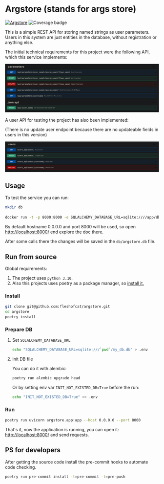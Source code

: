 # Argstore (stands for args store)

[![Argstore](https://github.com/fleshofcat/argstore/actions/workflows/ci_cd.yaml/badge.svg)](https://github.com/fleshofcat/argstore/actions/workflows/ci_cd.yaml)
![Coverage badge](https://img.shields.io/endpoint?url=https://gist.githubusercontent.com/fleshofcat/d01bb46aff24caedfa24f12d77fd3f42/raw/argstore__master.json)

This is a simple REST API for storing named strings as user parameters.
Users in this system are just entities in the database, without registration or anything else.

The initial technical requirements for this project were the following API, which this service implements:

![Required API](doc/required_api.png)

A user API for testing the project has also been implemented:

(There is no update user endpoint because there are no updateable fields in users in this version)

![Users API](doc/users_api.png)

## Usage

To test the service you can run:

``` bash
mkdir db

docker run -t -p 8000:8000 -e SQLALCHEMY_DATABASE_URL=sqlite:////app/db/argstore.db -e INIT_NOT_EXISTED_DB=True -v `readlink -f db`:/app/db ghcr.io/fleshofcat/argstore:latest
```

By default hostname 0.0.0.0 and port 8000 will be used, so open <http://localhost:8000/> end explore the doc there.

After some calls there the changes will be saved in the `db/argstore.db` file.

## Run from source

Global requirements:

1. The project uses `python 3.10`.
1. Also this projects uses poetry as a package manager, so [install it.](https://python-poetry.org/docs/#installation)

### Install

``` bash
git clone git@github.com:fleshofcat/argstore.git
cd argstore
poetry install
```

### Prepare DB

1. Set `SQLALCHEMY_DATABASE_URL`

    ``` bash
    echo "SQLALCHEMY_DATABASE_URL=sqlite:///`pwd`/my_db.db" > .env
    ```

1. Init DB file

    You can do it with alembic:

    ``` bash
    poetry run alembic upgrade head
    ```

    Or by setting env var `INIT_NOT_EXISTED_DB=True` before the run:

    ``` bash
    echo "INIT_NOT_EXISTED_DB=True" >> .env
    ```

### Run

``` bash
poetry run uvicorn argstore.app:app --host 0.0.0.0 --port 8000
```

That's it, now the application is running, you can open it: <http://localhost:8000/> and send requests.

## PS for developers

After getting the source code install the pre-commit hooks to automate code checking.

``` bash
poetry run pre-commit install -t=pre-commit -t=pre-push
```
